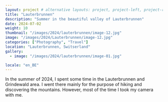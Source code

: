 ```yaml
---
layout: project # alternative layouts: project, project-left, project-right, project-top
title: "Lauterbrunnen"
description: "Summer in the beautiful valley of Lauterbrunnen"
date: 2024-07-02
weight: 10
thumbnail: "/images/2024/lauterbrunnen/image-12.jpg"
image: "/images/2024/Lauterbrunnen/image-12.jpg"
categories: ["Photography", "Travel"]
location: "Lauterbrunnen, Switserland"
gallery:
  - image: "/images/2024/lauterbrunnen/image-01.jpg"

locale: "en_BE"
---
```

In the summer of 2024, I spent some time in the Lauterbrunnen and Grindewald area. I went there mainly for the purpose of hiking and discovering the mountains. However, most of the time I took my camera with me.